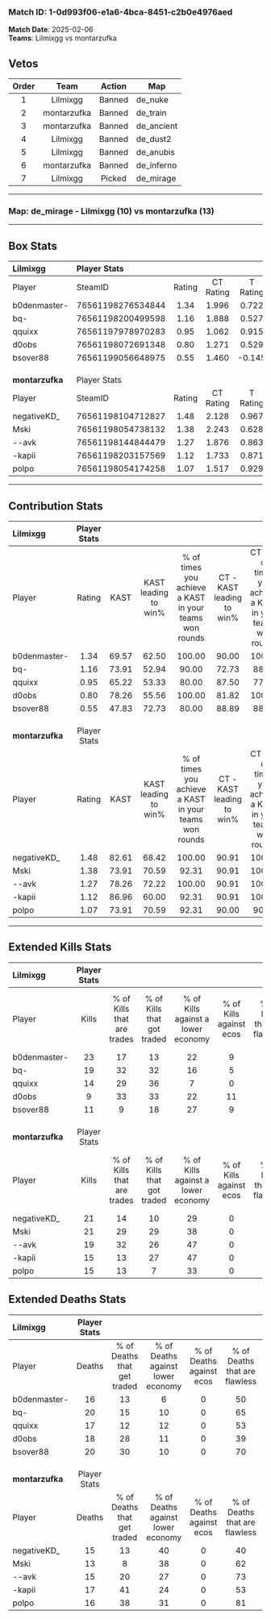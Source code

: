 ### Match ID: 1-0d993f06-e1a6-4bca-8451-c2b0e4976aed  
**Match Date**: 2025-02-06  
**Teams**: Lilmixgg vs montarzufka  

## Vetos  

| Order | Team | Action | Map |
| :---: | :--: | :----: | --- |
| 1 | Lilmixgg | Banned | de_nuke |
| 2 | montarzufka | Banned | de_train |
| 3 | montarzufka | Banned | de_ancient |
| 4 | Lilmixgg | Banned | de_dust2 |
| 5 | Lilmixgg | Banned | de_anubis |
| 6 | montarzufka | Banned | de_inferno |
| 7 | Lilmixgg | Picked | de_mirage |

---  

### **Map**: de_mirage - Lilmixgg (10) vs montarzufka (13)  
---  

## Box Stats  

| **Lilmixgg**    | Player Stats      |        |           |          |       |       |       |         |        |      |     |
| :- | :- | :-: | :-: | :-: | :-: | :-: | :-: | :-: | :-: | :-: | :-: |
| Player          | SteamID           | Rating | CT Rating | T Rating | KAST  |  ADR  | Kills | Assists | Deaths | K/D  | HS% |
| b0denmaster-    | 76561198276534844 |  1.34  |   1.996   |  0.722   | 69.57 | 84.1  |  23   |    2    |   16   | 1.44 | 30  |
| bq-             | 76561198200499598 |  1.16  |   1.888   |  0.527   | 73.91 | 88.1  |  19   |    7    |   20   | 0.95 | 63  |
| qquixx          | 76561197978970283 |  0.95  |   1.062   |  0.915   | 65.22 | 80.6  |  14   |    4    |   17   | 0.82 | 64  |
| d0obs           | 76561198072691348 |  0.80  |   1.271   |  0.529   | 78.26 | 63.5  |   9   |   10    |   18   | 0.50 | 33  |
| bsover88        | 76561199056648975 |  0.55  |   1.460   |  -0.145  | 47.83 | 57.6  |  11   |    2    |   20   | 0.55 | 36  |
|                 |                   |        |           |          |       |       |       |         |        |      |     |
|                 |                   |        |           |          |       |       |       |         |        |      |     |
|                 |                   |        |           |          |       |       |       |         |        |      |     |
| **montarzufka** | Player Stats      |        |           |          |       |       |       |         |        |      |     |
| Player          | SteamID           | Rating | CT Rating | T Rating | KAST  |  ADR  | Kills | Assists | Deaths | K/D  | HS% |
| negativeKD_     | 76561198104712827 |  1.48  |   2.128   |  0.967   | 82.61 | 107.4 |  21   |    6    |   15   | 1.40 | 52  |
| Mski            | 76561198054738132 |  1.38  |   2.243   |  0.628   | 73.91 | 86.0  |  21   |    3    |   13   | 1.62 | 57  |
| --avk           | 76561198144844479 |  1.27  |   1.876   |  0.863   | 78.26 | 79.1  |  19   |    5    |   15   | 1.27 | 52  |
| -kapii          | 76561198203157569 |  1.12  |   1.733   |  0.871   | 86.96 | 74.3  |  15   |    4    |   17   | 0.88 | 53  |
| polpo           | 76561198054174258 |  1.07  |   1.517   |  0.929   | 73.91 | 75.8  |  15   |    8    |   16   | 0.94 | 40  |
---  

## Contribution Stats  

| **Lilmixgg**    | Player Stats |       |                      |                                                        |                           |                                                             |                          |                                                            |
| :- | :-: | :-: | :-: | :-: | :-: | :-: | :-: | :-: |
| Player          |    Rating    | KAST  | KAST leading to win% | % of times you achieve a KAST in your teams won rounds | CT - KAST leading to win% | CT - % of times you achieve a KAST in your teams won rounds | T - KAST leading to win% | T - % of times you achieve a KAST in your teams won rounds |
| b0denmaster-    |     1.34     | 69.57 |        62.50         |                         100.00                         |           90.00           |                           100.00                            |          16.67           |                           100.00                           |
| bq-             |     1.16     | 73.91 |        52.94         |                         90.00                          |           72.73           |                            88.89                            |          16.67           |                           100.00                           |
| qquixx          |     0.95     | 65.22 |        53.33         |                         80.00                          |           87.50           |                            77.78                            |          14.29           |                           100.00                           |
| d0obs           |     0.80     | 78.26 |        55.56         |                         100.00                         |           81.82           |                           100.00                            |          14.29           |                           100.00                           |
| bsover88        |     0.55     | 47.83 |        72.73         |                         80.00                          |           88.89           |                            88.89                            |           0.00           |                            0.00                            |
|                 |              |       |                      |                                                        |                           |                                                             |                          |                                                            |
|                 |              |       |                      |                                                        |                           |                                                             |                          |                                                            |
|                 |              |       |                      |                                                        |                           |                                                             |                          |                                                            |
| **montarzufka** | Player Stats |       |                      |                                                        |                           |                                                             |                          |                                                            |
| Player          |    Rating    | KAST  | KAST leading to win% | % of times you achieve a KAST in your teams won rounds | CT - KAST leading to win% | CT - % of times you achieve a KAST in your teams won rounds | T - KAST leading to win% | T - % of times you achieve a KAST in your teams won rounds |
| negativeKD_     |     1.48     | 82.61 |        68.42         |                         100.00                         |           90.91           |                           100.00                            |          37.50           |                           100.00                           |
| Mski            |     1.38     | 73.91 |        70.59         |                         92.31                          |           90.91           |                           100.00                            |          33.33           |                           66.67                            |
| --avk           |     1.27     | 78.26 |        72.22         |                         100.00                         |           90.91           |                           100.00                            |          42.86           |                           100.00                           |
| -kapii          |     1.12     | 86.96 |        60.00         |                         92.31                          |           90.91           |                           100.00                            |          22.22           |                           66.67                            |
| polpo           |     1.07     | 73.91 |        70.59         |                         92.31                          |           90.00           |                            90.00                            |          42.86           |                           100.00                           |
---  

## Extended Kills Stats  

| **Lilmixgg**    | Player Stats |                            |                            |                                    |                         |                              |                                 |                                       |                    |           |
| :- | :-: | :-: | :-: | :-: | :-: | :-: | :-: | :-: | :-: | :-: |
| Player          |    Kills     | % of Kills that are trades | % of Kills that got traded | % of Kills against a lower economy | % of Kills against ecos | % of Kills that are flawless | % of Kills that are close duels | % of Kills that are assisted by flash | Pistol Round Kills | AWP Kills |
| b0denmaster-    |      23      |             17             |             13             |                 22                 |            9            |              65              |                4                |                   0                   |         1          |     3     |
| bq-             |      19      |             32             |             32             |                 16                 |            5            |              68              |                5                |                   0                   |         1          |     0     |
| qquixx          |      14      |             29             |             36             |                 7                  |            0            |              43              |               14                |                   7                   |         3          |     0     |
| d0obs           |      9       |             33             |             33             |                 22                 |           11            |              56              |                0                |                   0                   |         0          |     0     |
| bsover88        |      11      |             9              |             18             |                 27                 |            9            |              73              |                0                |                   9                   |         1          |     0     |
|                 |              |                            |                            |                                    |                         |                              |                                 |                                       |                    |           |
|                 |              |                            |                            |                                    |                         |                              |                                 |                                       |                    |           |
|                 |              |                            |                            |                                    |                         |                              |                                 |                                       |                    |           |
| **montarzufka** | Player Stats |                            |                            |                                    |                         |                              |                                 |                                       |                    |           |
| Player          |    Kills     | % of Kills that are trades | % of Kills that got traded | % of Kills against a lower economy | % of Kills against ecos | % of Kills that are flawless | % of Kills that are close duels | % of Kills that are assisted by flash | Pistol Round Kills | AWP Kills |
| negativeKD_     |      21      |             14             |             10             |                 29                 |            0            |              52              |                5                |                  10                   |         4          |     1     |
| Mski            |      21      |             29             |             29             |                 38                 |            0            |              67              |                5                |                   0                   |         2          |     0     |
| --avk           |      19      |             32             |             26             |                 47                 |            0            |              42              |               11                |                   0                   |         0          |     0     |
| -kapii          |      15      |             13             |             27             |                 47                 |            0            |              60              |                7                |                   7                   |         1          |     0     |
| polpo           |      15      |             13             |             7              |                 33                 |            0            |              60              |                0                |                   0                   |         0          |     0     |
## Extended Deaths Stats  

| **Lilmixgg**    | Player Stats |                             |                                   |                          |                               |                            |                           |               |
| :- | :-: | :-: | :-: | :-: | :-: | :-: | :-: | :-: |
| Player          |    Deaths    | % of Deaths that get traded | % of Deaths against lower economy | % of Deaths against ecos | % of Deaths that are flawless | % of Deaths that are close | % of Deaths while blinded | Deaths to AWP |
| b0denmaster-    |      16      |             13              |                 6                 |            0             |              50               |             0              |             6             |       0       |
| bq-             |      20      |             15              |                10                 |            0             |              65               |             10             |            10             |       0       |
| qquixx          |      17      |             12              |                12                 |            0             |              53               |             12             |             0             |       0       |
| d0obs           |      18      |             28              |                11                 |            0             |              39               |             6              |             0             |       0       |
| bsover88        |      20      |             30              |                10                 |            0             |              70               |             0              |             0             |       1       |
|                 |              |                             |                                   |                          |                               |                            |                           |               |
|                 |              |                             |                                   |                          |                               |                            |                           |               |
|                 |              |                             |                                   |                          |                               |                            |                           |               |
| **montarzufka** | Player Stats |                             |                                   |                          |                               |                            |                           |               |
| Player          |    Deaths    | % of Deaths that get traded | % of Deaths against lower economy | % of Deaths against ecos | % of Deaths that are flawless | % of Deaths that are close | % of Deaths while blinded | Deaths to AWP |
| negativeKD_     |      15      |             13              |                40                 |            0             |              40               |             13             |             0             |       1       |
| Mski            |      13      |              8              |                38                 |            0             |              62               |             0              |             0             |       0       |
| --avk           |      15      |             20              |                27                 |            0             |              73               |             0              |             0             |       1       |
| -kapii          |      17      |             41              |                24                 |            0             |              53               |             0              |            12             |       1       |
| polpo           |      16      |             38              |                31                 |            0             |              81               |             13             |             0             |       0       |
